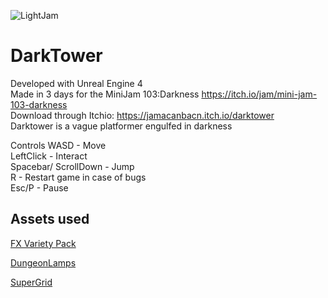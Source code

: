 ![LightJam](https://user-images.githubusercontent.com/5510965/161454060-96b8b77d-d225-4061-87c1-d2775fc2fd0f.png)  
# DarkTower  
Developed with Unreal Engine 4  
Made in 3 days for the MiniJam 103:Darkness https://itch.io/jam/mini-jam-103-darkness  
Download through Itchio: https://jamacanbacn.itch.io/darktower  
Darktower is a vague platformer engulfed in darkness  

Controls
WASD - Move   
LeftClick - Interact  
Spacebar/ ScrollDown - Jump  
R - Restart game in case of bugs  
Esc/P - Pause  





Assets used
---------------
[FX Variety Pack](https://marketplace-website-node-launcher-prod.ol.epicgames.com/ue/marketplace/en-US/item/963c62c38abb403aa08b575584b765d0)  

[DungeonLamps](https://marketplace-website-node-launcher-prod.ol.epicgames.com/ue/marketplace/en-US/product/dungeon-lamps)

[SuperGrid](https://marketplace-website-node-launcher-prod.ol.epicgames.com/ue/marketplace/en-US/product/supergrid-starter-pack)

